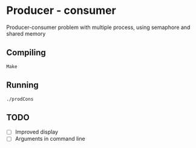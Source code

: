 # Producer - consumer


Producer-consumer problem with multiple process, using semaphore and shared memory

Compiling
----------

`Make`

Running
--------

`./prodCons`

TODO
-----

- [ ] Improved display
- [ ] Arguments in command line
